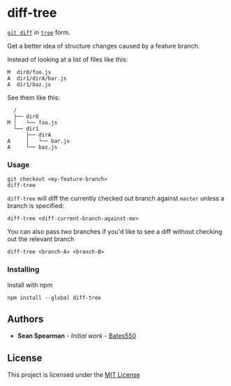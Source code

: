 # diff-tree

[`git diff`](https://git-scm.com/docs/git-diff) in [`tree`](http://mama.indstate.edu/users/ice/tree/) form.

Get a better idea of structure changes caused by a feature branch.

Instead of looking at a list of files like this:
```
M  dir0/foo.js
A  dir1/dirA/bar.js
A  dir1/baz.js
```
See them like this:
```
  /
  ├── dir0
M │   └── foo.js
  └── dir1
      ├── dirA
A     │   └── bar.js
A     └── baz.js
```

### Usage
```
git checkout <my-feature-branch>
diff-tree
```

`diff-tree` will diff the currently checked out branch against `master` unless a branch is specified:
```
diff-tree <diff-current-branch-against-me>
```

You can also pass two branches if you'd like to see a diff without checking out the relevant branch
```
diff-tree <branch-A> <branch-B>
```

### Installing

Install with npm
```
npm install --global diff-tree
```

## Authors

* **Sean Spearman** - *Initial work* - [Bates550](https://github.com/Bates550)

## License

This project is licensed under the [MIT License](https://opensource.org/licenses/MIT)
